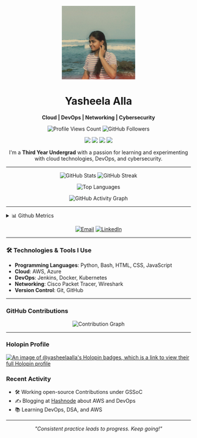 <!-- Header Section -->
<p align="center">
  <img src="https://github.com/yasheela-alla/yasheela-alla/blob/main/pfp.jpg" width="200" height="200" alt="Profile Picture"/>
</p>

<h1 align="center">Yasheela Alla</h1>
<p align="center">
  <b> Cloud | DevOps | Networking | Cybersecurity </b>
</p>
<p align="center">
  <img src="https://komarev.com/ghpvc/?username=yasheela-alla&label=Profile%20views&color=0e75b6&style=flat" alt="Profile Views Count" />
  <img src="https://img.shields.io/github/followers/yasheela-alla?label=Followers&style=social" alt="GitHub Followers" />
</p>

<!-- Badges Section -->
<p align="center">
  <img src="https://img.shields.io/badge/Cloud-AWS-informational?style=flat&logo=amazon-aws&logoColor=white&color=2bbc8a" />
  <img src="https://img.shields.io/badge/Cybersecurity-TryHackMe-informational?style=flat&logo=hackaday&logoColor=white&color=2bbc8a" />
  <img src="https://img.shields.io/badge/DevOps-Jenkins-informational?style=flat&logo=jenkins&logoColor=white&color=2bbc8a" />
  <img src="https://img.shields.io/badge/Linux-Bash-informational?style=flat&logo=linux&logoColor=white&color=2bbc8a" />
</p>

<!-- Short Bio Section -->
<p align="center"> 
  I'm a <b>Third Year Undergrad</b> with a passion for learning and experimenting with cloud technologies, DevOps, and cybersecurity. 
</p>

---

<!-- GitHub Stats Cards -->
<p align="center">
  <img src="https://github-readme-stats.vercel.app/api?username=yasheela-alla&show_icons=true&theme=radical" alt="GitHub Stats" width="48%" />
  <img src="https://github-readme-streak-stats.herokuapp.com/?user=yasheela-alla&theme=radical" alt="GitHub Streak" width="48%" />
</p>

<!-- Top Languages -->
<p align="center">
  <img src="https://github-readme-stats.vercel.app/api/top-langs/?username=yasheela-alla&layout=compact&theme=radical" alt="Top Languages" width="48%" />
</p>

<!-- Activity Graph -->
<p align="center">
  <img src="https://activity-graph.herokuapp.com/graph?username=yasheela-alla&theme=redical" alt="GitHub Activity Graph" />
</p>

---

<!-- Metrics & Contributions -->
<details>
  <summary>📊 Github Metrics</summary>
  <p align="center">
    <img src="https://github-profile-summary-cards.vercel.app/api/cards/profile-details?username=yasheela-alla&theme=dracula" alt="GitHub Profile Summary" />
  </p>
</details>

<!-- Contact Information -->
<p align="center">
  <a href="mailto:yasheela435@gmail.com"><img src="https://img.shields.io/badge/Email-yasheela435@gmail.com-2bbc8a?style=for-the-badge&logo=gmail" alt="Email"></a>
  <a href="https://www.linkedin.com/in/alla-yasheela"><img src="https://img.shields.io/badge/LinkedIn-Profile-blue?style=for-the-badge&logo=linkedin" alt="LinkedIn"></a>
</p>

---

### 🛠️ Technologies & Tools I Use
- **Programming Languages**: Python, Bash, HTML, CSS, JavaScript
- **Cloud**: AWS, Azure
- **DevOps**: Jenkins, Docker, Kubernetes
- **Networking**: Cisco Packet Tracer, Wireshark
- **Version Control**: Git, GitHub

---

<!-- Contribution Graph -->
### GitHub Contributions

<p align="center">
  <img src="https://raw.githubusercontent.com/yasheela-alla/yasheela-alla/main/github-contribution-grid-snake.svg" alt="Contribution Graph" />
</p>

---

### Holopin Profile 

[![An image of @yasheelaalla's Holopin badges, which is a link to view their full Holopin profile](https://holopin.me/yasheelaalla)](https://holopin.io/@yasheelaalla)

### Recent Activity
- 🛠️ Working open-source Contributions under GSSoC
- ✍️ Blogging at [Hashnode](https://hashnode.com/@yasheela) about AWS and DevOps
- 📚 Learning DevOps, DSA, and AWS

---

<!-- Footer Section -->
<p align="center">
  <i>"Consistent practice leads to progress. Keep going!"</i>
</p>
